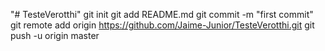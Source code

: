 "# TesteVerotthi"  git init git add README.md git commit -m "first commit" git remote add origin https://github.com/Jaime-Junior/TesteVerotthi.git git push -u origin master
